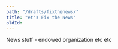```yaml
---
path: "/drafts/fixthenews/"
title: "et's Fix the News"
oldId: 
---
```

News stuff - endowed organization etc etc
